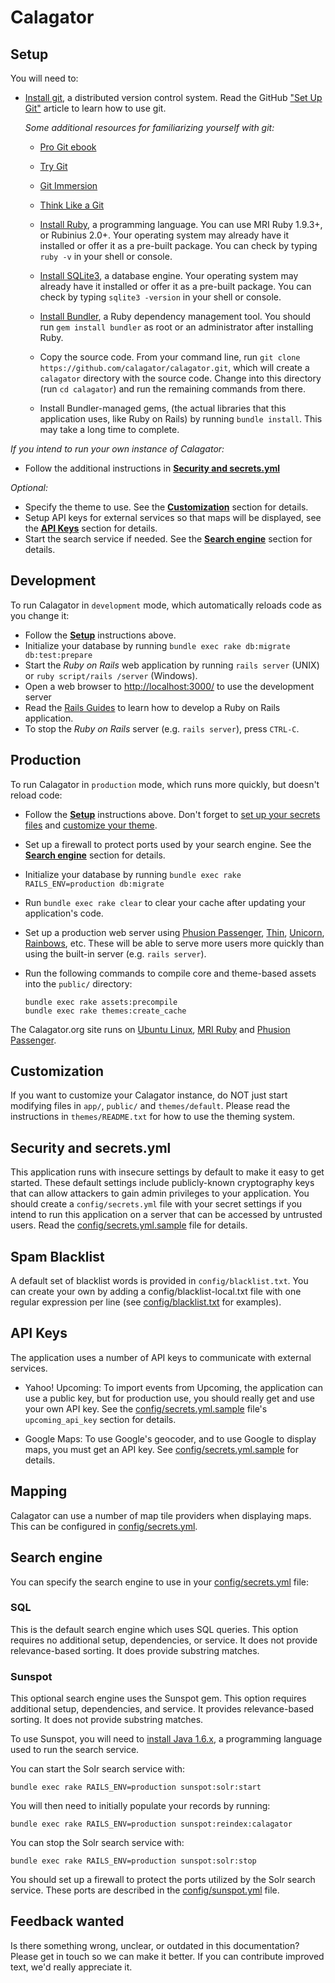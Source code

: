 Calagator
=========


Setup<a name="setup"></a>
-----

You will need to:

* [Install git](http://git-scm.com/), a distributed version control system. Read the GitHub ["Set Up Git"](https://help.github.com/articles/set-up-git) article to learn how to use git.

  *Some additional resources for familiarizing yourself with git:*
    * [Pro Git ebook](http://git-scm.com/book)
    * [Try Git](https://try.github.io/levels/1/challenges/1)
    * [Git Immersion](http://gitimmersion.com/)
    * [Think Like a Git](http://think-like-a-git.net/)


  * [Install Ruby](http://www.ruby-lang.org/), a programming language. You can use MRI Ruby 1.9.3+, or Rubinius 2.0+. Your operating system may already have it installed or offer it as a pre-built package. You can check by typing `ruby -v` in your shell or console.
  * [Install SQLite3](http://www.sqlite.org/), a database engine. Your operating system may already have it installed or offer it as a pre-built package. You can check by typing `sqlite3 -version` in your shell or console.
  * [Install Bundler](http://gembundler.com/), a Ruby dependency management tool. You should run `gem install bundler` as root or an administrator after installing Ruby.
  * Copy the source code. From your command line, run `git clone https://github.com/calagator/calagator.git`, which will create a `calagator` directory with the source code. Change into this directory (run `cd calagator`) and run the remaining commands from there.
  * Install Bundler-managed gems, (the actual libraries that this application uses, like Ruby on Rails) by running `bundle install`. This may take a long time to complete.

*If you intend to run your own instance of Calagator:*

  * Follow the additional instructions in **[Security and secrets.yml](#security)**

*Optional:*
  * Specify the theme to use. See the **[Customization](#customization)** section for details.
  * Setup API keys for external services so that maps will be displayed, see the **[API Keys](#api_keys)** section for details.
  * Start the search service if needed. See the **[Search engine](#search_engine)** section for details.


Development
-----------

To run Calagator in `development` mode, which automatically reloads code as you change it:

  * Follow the **[Setup](#setup)** instructions above.
  * Initialize your database by running `bundle exec rake db:migrate db:test:prepare`
  * Start the *Ruby on Rails* web application by running `rails server` (UNIX) or `ruby script/rails /server` (Windows).
  * Open a web browser to <http://localhost:3000/> to use the development server
  * Read the [Rails Guides](http://guides.rubyonrails.org/) to learn how to develop a Ruby on Rails application.
  * To stop the *Ruby on Rails* server (e.g. `rails server`), press `CTRL-C`.


Production
----------

To run Calagator in `production` mode, which runs more quickly, but doesn't reload code:

  * Follow the **[Setup](#setup)** instructions above. Don't forget to [set up your secrets files](#security) and [customize your theme](#customization).
  * Set up a firewall to protect ports used by your search engine. See the **[Search engine](#search_engine)** section for details.
  * Initialize your database by running `bundle exec rake RAILS_ENV=production db:migrate`
  * Run `bundle exec rake clear` to clear your cache after updating your application's code.
  * Set up a production web server using [Phusion Passenger](https://www.phusionpassenger.com/), [Thin](http://code.macournoyer.com/thin/), [Unicorn](http://unicorn.bogomips.org/), [Rainbows](http://rainbows.bogomips.org/), etc. These will be able to serve more users more quickly than using the built-in server (e.g. `rails server`).
  * Run the following commands to compile core and theme-based assets into the `public/` directory:

    ```
    bundle exec rake assets:precompile
    bundle exec rake themes:create_cache
    ```

The Calagator.org site runs on [Ubuntu Linux](http://ubuntu.com/), [MRI Ruby](http://ruby-lang.org/) and [Phusion Passenger](https://www.phusionpassenger.com/).


Customization<a name="customization"></a>
-------------

If you want to customize your Calagator instance, do NOT just start modifying files in `app/`, `public/` and `themes/default`. Please read the instructions in `themes/README.txt` for how to use the theming system.


Security and secrets.yml<a name="security"></a>
------------------------

This application runs with insecure settings by default to make it easy to get started. These default settings include publicly-known cryptography keys that can allow attackers to gain admin privileges to your application. You should create a `config/secrets.yml` file with your secret settings if you intend to run this application on a server that can be accessed by untrusted users. Read the [config/secrets.yml.sample](config/secrets.yml.sample) file for details.

Spam Blacklist
--------------

A default set of blacklist words is provided in `config/blacklist.txt`. You can create your own by adding a config/blacklist-local.txt file with one regular expression per line (see [config/blacklist.txt](config/blacklist.txt) for examples).

API Keys<a name="api_keys"></a>
--------

The application uses a number of API keys to communicate with external services.

* Yahoo! Upcoming: To import events from Upcoming, the application can use a public key, but for production use, you should really get and use your own API key. See the [config/secrets.yml.sample](config/secrets.yml.sample) file's `upcoming_api_key` section for details.

* Google Maps: To use Google's geocoder, and to use Google to display maps, you must get an API key.  See [config/secrets.yml.sample](config/secrets.yml.sample) for details.

Mapping
-------

Calagator can use a number of map tile providers when displaying maps. This can be configured in [config/secrets.yml](config/secrets.yml).


Search engine<a name="search_engine"></a>
-------------

You can specify the search engine to use in your [config/secrets.yml](config/secrets.yml) file:

### SQL

This is the default search engine which uses SQL queries. This option requires no additional setup, dependencies, or service. It does not provide relevance-based sorting. It does provide substring matches.

### Sunspot

This optional search engine uses the Sunspot gem. This option requires additional setup, dependencies, and service. It provides relevance-based sorting. It does not provide substring matches.

To use Sunspot, you will need to [install Java 1.6.x](http://www.java.com/getjava), a programming language used to run the search service.

You can start the Solr search service with:

    bundle exec rake RAILS_ENV=production sunspot:solr:start

You will then need to initially populate your records by running:

    bundle exec rake RAILS_ENV=production sunspot:reindex:calagator

You can stop the Solr search service with:

    bundle exec rake RAILS_ENV=production sunspot:solr:stop

You should set up a firewall to protect the ports utilized by the Solr search service. These ports are described in the [config/sunspot.yml](config/sunspot.yml) file.

Feedback wanted
---------------

Is there something wrong, unclear, or outdated in this documentation? Please get in touch so we can make it better. If you can contribute improved text, we'd really appreciate it.
